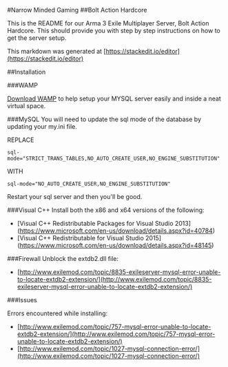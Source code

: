 #Narrow Minded Gaming
##Bolt Action Hardcore

This is the README for our Arma 3 Exile Multiplayer Server, Bolt Action Hardcore. This should provide you with step by step instructions on how to get the server setup.

This markdown was generated at [https://stackedit.io/editor](https://stackedit.io/editor)

##Installation

###WAMP

[Download WAMP](http://www.wampserver.com/en/#download-wrapper) to help setup your MYSQL server easily and inside a neat virtual space.

###MySQL
You will need to update the sql mode of the database by updating your my.ini file.

REPLACE

```sql-mode="STRICT_TRANS_TABLES,NO_AUTO_CREATE_USER,NO_ENGINE_SUBSTITUTION"```

WITH

```sql-mode="NO_AUTO_CREATE_USER,NO_ENGINE_SUBSTITUTION"```

Restart your sql server and then you'll be good.

###Visual C++
Install both the x86 and x64 versions of the following:

- [Visual C++ Redistributable Packages for Visual Studio 2013]
(https://www.microsoft.com/en-us/download/details.aspx?id=40784)
- [Visual C++ Redistributable for Visual Studio 2015]
(https://www.microsoft.com/en-us/download/details.aspx?id=48145)

###Firewall
Unblock the extdb2.dll file:

- [http://www.exilemod.com/topic/8835-exileserver-mysql-error-unable-to-locate-extdb2-extension/](http://www.exilemod.com/topic/8835-exileserver-mysql-error-unable-to-locate-extdb2-extension/)

###Issues

Errors encountered while installing:

- [http://www.exilemod.com/topic/757-mysql-error-unable-to-locate-extdb2-extension/](http://www.exilemod.com/topic/757-mysql-error-unable-to-locate-extdb2-extension/)
- [http://www.exilemod.com/topic/1027-mysql-connection-error/](http://www.exilemod.com/topic/1027-mysql-connection-error/)